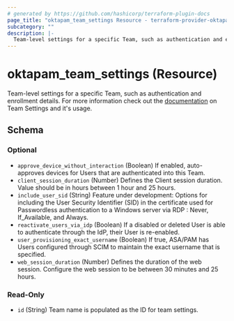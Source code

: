 ```yaml
---
# generated by https://github.com/hashicorp/terraform-plugin-docs
page_title: "oktapam_team_settings Resource - terraform-provider-oktapam"
subcategory: ""
description: |-
  Team-level settings for a specific Team, such as authentication and enrollment details. For more information check out the documentation https://developer.okta.com/docs/reference/api/asa/teams/#fetch-team-settings on Team Settings and it's usage.
---
```


# oktapam_team_settings (Resource)

Team-level settings for a specific Team, such as authentication and enrollment details. For more information check out the [documentation](https://developer.okta.com/docs/reference/api/asa/teams/#fetch-team-settings) on Team Settings and it's usage.



<!-- schema generated by tfplugindocs -->
## Schema

### Optional

- `approve_device_without_interaction` (Boolean) If enabled, auto-approves devices for Users that are authenticated into this Team.
- `client_session_duration` (Number) Defines the Client session duration. Value should be in hours between 1 hour and 25 hours.
- `include_user_sid` (String) Feature under development: Options for including the User Security Identifier (SID) in the certificate used for Passwordless authentication to a Windows server via RDP : Never, If_Available, and Always.
- `reactivate_users_via_idp` (Boolean) If a disabled or deleted User is able to authenticate through the IdP, their User is re-enabled.
- `user_provisioning_exact_username` (Boolean) If true, ASA/PAM has Users configured through SCIM to maintain the exact username that is specified.
- `web_session_duration` (Number) Defines the duration of the web session. Configure the web session to be between 30 minutes and 25 hours.

### Read-Only

- `id` (String) Team name is populated as the ID for team settings.


